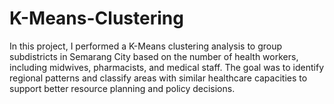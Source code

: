 # K-Means-Clustering
In this project, I performed a K-Means clustering analysis to group subdistricts in Semarang City based on the number of health workers, including midwives, pharmacists, and medical staff. The goal was to identify regional patterns and classify areas with similar healthcare capacities to support better resource planning and policy decisions.
